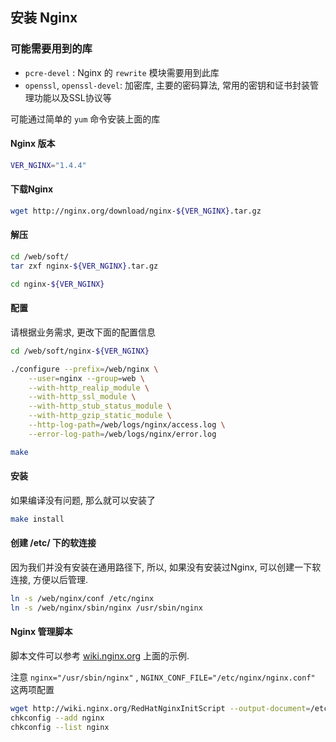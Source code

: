 ## 安装 Nginx

### 可能需要用到的库
+ `pcre-devel` : Nginx 的 `rewrite` 模块需要用到此库
+ `openssl`, `openssl-devel`: 加密库, 主要的密码算法, 常用的密钥和证书封装管理功能以及SSL协议等

可能通过简单的 `yum` 命令安装上面的库

#### Nginx 版本

```bash
VER_NGINX="1.4.4"
```

#### 下载Nginx

```bash
wget http://nginx.org/download/nginx-${VER_NGINX}.tar.gz
```

#### 解压
```bash
cd /web/soft/
tar zxf nginx-${VER_NGINX}.tar.gz

cd nginx-${VER_NGINX}
```

#### 配置
请根据业务需求, 更改下面的配置信息

```bash
cd /web/soft/nginx-${VER_NGINX}

./configure --prefix=/web/nginx \
    --user=nginx --group=web \
    --with-http_realip_module \
    --with-http_ssl_module \
    --with-http_stub_status_module \
    --with-http_gzip_static_module \
    --http-log-path=/web/logs/nginx/access.log \
    --error-log-path=/web/logs/nginx/error.log 

make
```

#### 安装
如果编译没有问题, 那么就可以安装了

```bash
make install
```

#### 创建 /etc/ 下的软连接
因为我们并没有安装在通用路径下,
所以, 如果没有安装过Nginx, 可以创建一下软连接, 方便以后管理.

```bash
ln -s /web/nginx/conf /etc/nginx
ln -s /web/nginx/sbin/nginx /usr/sbin/nginx
```

#### Nginx 管理脚本
脚本文件可以参考 [wiki.nginx.org](http://wiki.nginx.org/RedHatNginxInitScript "/etc/init.d/nginx") 上面的示例.

注意 `nginx="/usr/sbin/nginx"` , `NGINX_CONF_FILE="/etc/nginx/nginx.conf"` 这两项配置

```bash
wget http://wiki.nginx.org/RedHatNginxInitScript --output-document=/etc/init.d/nginx
chkconfig --add nginx
chkconfig --list nginx
```


